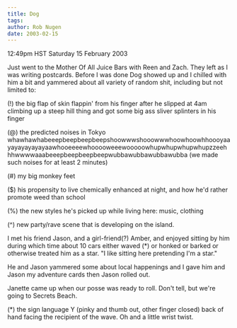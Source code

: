 ```yaml
---
title: Dog
tags: 
author: Rob Nugen
date: 2003-02-15
---
```


<p class=date>12:49pm HST Saturday 15 February 2003</p>

<p>Just went to the Mother Of All Juice Bars with Reen and Zach.  They
left as I was writing postcards.  Before I was done Dog showed up and
I chilled with him a bit and yammered about all variety of random
shit, including but not limited to:</p>

<p>(!) the big flap of skin flappin' from his finger after he slipped at 4am
climbing up a steep hill thing and got some big ass sliver splinters
in his finger</p>

<p>(@) the predicted noises in Tokyo
whawhawhabeeepbeepbeepbeepshoowwwshooowwwhoowhoowhhoooyaayayayayayayaawhooeeeewhooooweeewooooowhupwhupwhupwhupzzeehhhwwwwaaabeeepbeepbeepbeepwubbawubbawubbawubba
(we made such noises for at least 2 minutes)</p>

<p>(#) my big monkey feet</p>

<p>($) his propensity to live chemically enhanced at night, and how
he'd rather promote weed than school</p>

<p>(%) the new styles he's picked up while living here: music, clothing</p>

<p>(^) new party/rave scene that is developing on the island.</p>

<p>I met his friend Jason, and a girl-friend(?) Amber, and enjoyed
sitting by him during which time about 10 cars either waved (*) or honked
or barked or otherwise treated him as a star.  "I like sitting here
pretending I'm a star."</p>

<p>He and Jason yammered some about local happenings and I gave him and
Jason my adventure cards then Jason rolled out.</p>

<p>Janette came up when our posse was ready to roll.  Don't tell, but
we're going to Secrets Beach.</p>

<p>(*) the sign language Y (pinky and thumb out, other finger closed)
back of hand facing the recipient of the wave. Oh and a little wrist
twist.</p>
